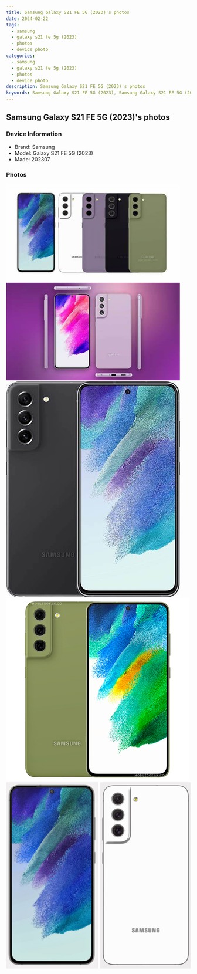 ```yaml
---
title: Samsung Galaxy S21 FE 5G (2023)'s photos
date: 2024-02-22
tags: 
  - samsung
  - galaxy s21 fe 5g (2023)
  - photos
  - device photo
categories: 
  - samsung
  - galaxy s21 fe 5g (2023)
  - photos
  - device photo
description: Samsung Galaxy S21 FE 5G (2023)'s photos
keywords: Samsung Galaxy S21 FE 5G (2023), Samsung Galaxy S21 FE 5G (2023) photos, Samsung Galaxy S21 FE 5G (2023) device photo
---
```


## Samsung Galaxy S21 FE 5G (2023)'s photos

### Device Information

- Brand: Samsung
- Model: Galaxy S21 FE 5G (2023)
- Made: 202307

### Photos

![/images/best-assets/devices/samsung/samsung-galaxy-s21-fe-5g-(2023)/1.jpg](/images/best-assets/devices/samsung/samsung-galaxy-s21-fe-5g-(2023)/1.jpg)
![/images/best-assets/devices/samsung/samsung-galaxy-s21-fe-5g-(2023)/2.jpg](/images/best-assets/devices/samsung/samsung-galaxy-s21-fe-5g-(2023)/2.jpg)
![/images/best-assets/devices/samsung/samsung-galaxy-s21-fe-5g-(2023)/3.jpg](/images/best-assets/devices/samsung/samsung-galaxy-s21-fe-5g-(2023)/3.jpg)
![/images/best-assets/devices/samsung/samsung-galaxy-s21-fe-5g-(2023)/4.jpg](/images/best-assets/devices/samsung/samsung-galaxy-s21-fe-5g-(2023)/4.jpg)
![/images/best-assets/devices/samsung/samsung-galaxy-s21-fe-5g-(2023)/5.jpg](/images/best-assets/devices/samsung/samsung-galaxy-s21-fe-5g-(2023)/5.jpg)
